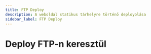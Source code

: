 ```yaml
---
title: FTP Deploy
description: A weboldal statikus tárhelyre történő deployolása
sidebar_label: FTP Deploy
---
```


# Deploy FTP-n keresztül
